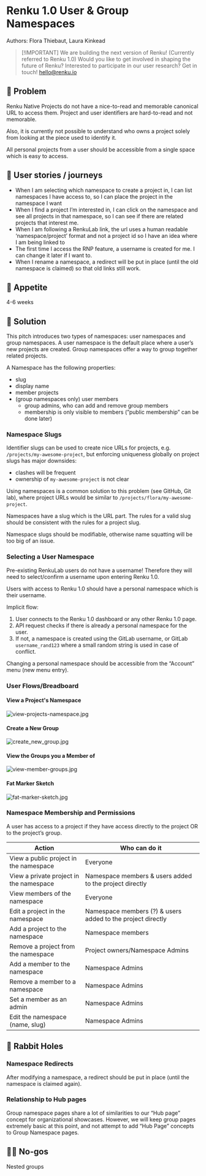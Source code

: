 # Renku 1.0 User & Group Namespaces

Authors: Flora Thiebaut, Laura Kinkead

> [!IMPORTANT] We are building the next version of Renku! (Currently referred to Renku 1.0) Would
> you like to get involved in shaping the future of Renku? Interested to participate in our user
> research? Get in touch! hello@renku.io

## 🤔 Problem

Renku Native Projects do not have a nice-to-read and memorable canonical URL to access them. Project
and user identifiers are hard-to-read and not memorable.

Also, it is currently not possible to understand who owns a project solely from looking at the piece
used to identify it.

All personal projects from a user should be accessible from a single space which is easy to access.

## 🚞 User stories / journeys

- When I am selecting which namespace to create a project in, I can list namespaces I have access
  to, so I can place the project in the namespace I want
- When I find a project I’m interested in, I can click on the namespace and see all projects in that
  namespace, so I can see if there are related projects that interest me.
- When I am following a RenkuLab link, the url uses a human readable ‘namespace/project’ format and
  not a project id so I have an idea where I am being linked to
- The first time I access the RNP feature, a username is created for me. I can change it later if I
  want to.
- When I rename a namespace, a redirect will be put in place (until the old namespace is claimed) so
  that old links still work.

## 🍴 Appetite

4-6 weeks

## 🎯 Solution

This pitch introduces two types of namespaces: user namespaces and group namespaces. A user
namespace is the default place where a user’s new projects are created. Group namespaces offer a way
to group together related projects.

A Namespace has the following properties:

- slug
- display name
- member projects
- (group namespaces only) user members
  - group admins, who can add and remove group members
  - membership is only visible to members (”public membership” can be done later)

### Namespace Slugs

Identifier slugs can be used to create nice URLs for projects, e.g. `/projects/my-awesome-project`,
but enforcing uniqueness globally on project slugs has major downsides:

- clashes will be frequent
- ownership of `my-awesome-project` is not clear

Using namespaces is a common solution to this problem (see GitHub, Git lab), where project URLs
would be similar to `/projects/flora/my-awesome-project`.

Namespaces have a slug which is the URL part. The rules for a valid slug should be consistent with
the rules for a project slug.

Namespace slugs should be modifiable, otherwise name squatting will be too big of an issue.

### Selecting a User Namespace

Pre-existing RenkuLab users do not have a username! Therefore they will need to select/confirm a
username upon entering Renku 1.0.

Users with access to Renku 1.0 should have a personal namespace which is their username.

Implicit flow:

1. User connects to the Renku 1.0 dashboard or any other Renku 1.0 page.
2. API request checks if there is already a personal namespace for the user.
3. If not, a namespace is created using the GitLab username, or GitLab `username_rand123` where a
   small random string is used in case of conflict.

Changing a personal namespace should be accessible from the “Account” menu (new menu entry).

### User Flows/Breadboard

#### View a Project's Namespace

![view-projects-namespace.jpg](view-projects-namespace.jpg)

#### Create a New Group

![create_new_group.jpg](create_new_group.jpg)

#### View the Groups you a Member of

![view-member-groups.jpg](view-member-groups.jpg)

#### Fat Marker Sketch

![fat-marker-sketch.jpg](fat-marker-sketch.jpg)

### Namespace Membership and Permissions

A user has access to a project if they have access directly to the project OR to the project’s
group.

| Action | Who can do it |
| --- | --- |
| View a public project in the namespace | Everyone |
| View a private project in the namespace | Namespace members & users added to the project directly |
| View members of the namespace | Everyone |
| Edit a project in the namespace | Namespace members (?) & users added to the project directly |
| Add a project to the namespace | Namespace members |
| Remove a project from the namespace | Project owners/Namespace Admins |
| Add a member to the namespace | Namespace Admins |
| Remove a member to a namespace | Namespace Admins |
| Set a member as an admin  | Namespace Admins |
| Edit the namespace (name, slug) | Namespace Admins |

## 🐰 Rabbit Holes

### Namespace Redirects

After modifying a namespace, a redirect should be put in place (until the namespace is claimed
again).

### Relationship to Hub pages

Group namespace pages share a lot of similarities to our “Hub page” concept for organizational
showcases. However, we will keep group pages extremely basic at this point, and not attempt to add
“Hub Page” concepts to Group Namespace pages.

## 🙅‍♀️ No-gos

Nested groups

